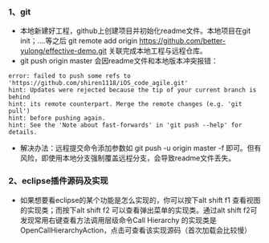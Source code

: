 ### 1、git 
- 本地新建好工程，github上创建项目并初始化readme文件。本地项目在git init；....等之后 git remote add origin https://github.com/better-yulong/effective-demo.git 关联完成本地工程与远程仓库。
- git push origin master 会因readme文件和本地版本冲突报错：
```language
error: failed to push some refs to 'https://github.com/shiren1118/iOS_code_agile.git'
hint: Updates were rejected because the tip of your current branch is behind
hint: its remote counterpart. Merge the remote changes (e.g. 'git pull')
hint: before pushing again.
hint: See the 'Note about fast-forwards' in 'git push --help' for details.
```
- 解决办法：远程提交命令添加参数如 git push -u origin master -f  即可。但有风险，即使用本地分支强制覆盖远程分支，会导致readme文件丢失。

### 2、eclipse插件源码及实现
- 如果想要看eclipse的某个功能是怎么实现的，你可以按下alt shift f1 查看视图的实现类；而按下alt shift f2 可以查看弹出菜单的实现类。通过alt shift f2可发现常用右键查看方法调用层级命令Call Hierarchy 的实现类是OpenCallHierarchyAction，点击可查看该实现源码（首次加载会比较慢）